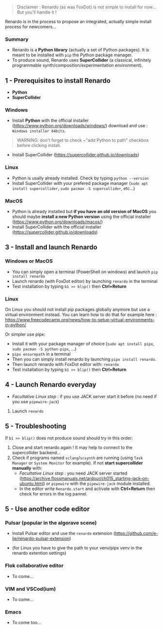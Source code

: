 

 > Disclaimer : Renardo (as was FoxDot) is not simple to install for now... But you'll handle it !

Renardo is in the process to propose an integrated, actually simple install process for newcomers...

### Summary

- Renardo is a **Python library** (actually a set of Python packages). It is meant to be installed with `pip` the Python package manager.
- To produce sound, Renardo uses **SuperCollider** (a classical, infinitely programmable synth/composition/experimentation environment).

## 1 - Prerequisites to install Renardo 

- **Python**
- **SuperCollider**

### Windows

- Install **Python** with the official installer (https://www.python.org/downloads/windows/) download and use : `Windows installer 64bits`.

> WARNING: don't forget to check ~"add Python to path" checkbox before clicking install.

- Install SuperCollider (https://supercollider.github.io/downloads) 

### Linux

- Python is usally already installed. Check by typing `python --version`
- Install SuperCollider with your prefered package manager (`sudo apt install supercollider`, `sudo pacman -S supercollider`, etc...)

### MacOS

- Python is already installed but **if you have an old version of MacOS** you should maybe **install a new Python version** using the official installer (https://www.python.org/downloads/macos/)
- Install SuperCollider with the official installer (https://supercollider.github.io/downloads) 

## 3 - Install and launch Renardo

### Windows or MacOS

- You can simply open a terminal (PowerShell on windows) and launch `pip install renardo`
- Launch renardo (with FoxDot editor) by launching `renardo` in the terminal
- Test installation by typing `b1 >> blip()` then **Ctrl+Return**

### Linux

On Linux you should not install pip packages globally anymore but use a virtual environment instead. You can learn how to do that for example here : https://www.freecodecamp.org/news/how-to-setup-virtual-environments-in-python/

Or simpler use pipx:

- Install it with your package manager of choice (`sudo apt install pipx`, `sudo pacman -S python-pipx`, ...)
- `pipx ensurepath` in a terminal
- Then you can simply install renardo by launching `pipx install renardo`.
- Then launch renardo with FoxDot editor with: `renardo`
- Test installation by typing `b1 >> blip()` then **Ctrl+Return**

## 4 - Launch Renardo everyday

- _Facultative Linux step_ : if you use JACK server start it before (no need if you use `pipewire-jack`)
<!-- 1. Launch SuperCollider IDE and execute : `FoxDot.start` -->
1. Launch `renardo`

## 5 - Troubleshooting

If `b1 >> blip()` does not produce sound should try in this order:

1. Close and start renardo again ! It may help to connect to the supercollider backend...
1. Check if programs named `sclang`/`scsynth` are running (using `Task Manager` or `System Monitor` for example). If not **start supercollider manually** with:
    - _Facultative Linux step_ : you need JACK server started (https://archive.flossmanuals.net/ardour/ch015_starting-jack-on-ubuntu.html) or `pipewire` with the `pipewire-jack` module installed.
    - In the editor write `Renardo.start` and activate with **Ctrl+Return** then check for errors in the log pannel.

## 5 - Use another code editor

### Pulsar (popular in the algorave scene)

- Install Pulsar editor and use the `renardo` extension (https://github.com/e-lie/renardo-pulsar-extension)

- (for Linux you have to give the path to your venv/pipx venv in the renardo extention settings)

### Flok collaborative editor

- To come...

### VIM and VSCod(ium)

- To come...

### Emacs

- To come too...


<!-- 


## Linux installation

Follow the installation instructions for your downloads of Python and SuperCollider. When installing Python on Windows, click yes when asked if you want to add Python to your system path and yes if you want to install pip – this is used for automatically downloading/installing Python libraries such as FoxDot.

Install the latest version of FoxDot from the Python Package Index using pip from your command line (command prompt in Windows, terminal in MacOS and Linux) by executing:

$ pip install FoxDot

Please note, if you have Python 3 installed, the program might be called pip3, which helps discern between pip for Python 2 and 3.

Alternatively, you can build from the source on GitHub and keep up to date with the development version:

$ git clone https://github.com/Qirky/FoxDot.git
$ cd FoxDot
$ python setup.py install

Open SuperCollider and install the FoxDot Quark (this allows FoxDot to communicate with SuperCollider ) by entering the following in the editor and pressing Ctrl+Return; which "runs" a line of code:

Quarks.install("FoxDot")

Recompile the SuperCollider class library by going to Menu Language Recompile Class Library or pressing Ctrl+Shift+L.

If you can't install git on your machine, you can download a startup file, called foxdot.scd. Open this in SuperCollider and evaluate the code by pressing Ctrl+Return.
Installing SC3 Plugins (optional)

The SC3 Plugins are a collections of classes that extend the already massive SuperCollider library. Some of these are used for certain “effects” in FoxDot (such as bitcrush) and will give you an error in SuperCollider if you try to use them without installing the plugins.

Once downloaded place the folder into your SuperCollider “Extensions” folder and then restart SuperCollider. To find the location of the  “Extensions” folder, open SuperCollider and evaluate the following line of code:

Platform.userExtensionDir

This will display the location of the “Extensions” folder in the  SuperCollider “post window”, usually on the right hand side of the screen. If this directory doesn’t exist, just create it and put the SC3 plugins in there and restart SuperCollider. When you next open FoxDot, go to the “Language” drop-down menu and tick “Use SC3 Plugins”. Restart FoxDot and you’re all set!
Starting Up

Open SuperCollider and evaluate the following (this needs to be done before opening FoxDot):

FoxDot.start

SuperCollider is now listening for messages from FoxDot. To start FoxDot from the command line  just type:

$ python -m FoxDot

The FoxDot interface should open up and you’re ready to start jamming! Check out the Getting Started docs for some useful tips on getting to know the basics of FoxDot. Happy coding! -->
